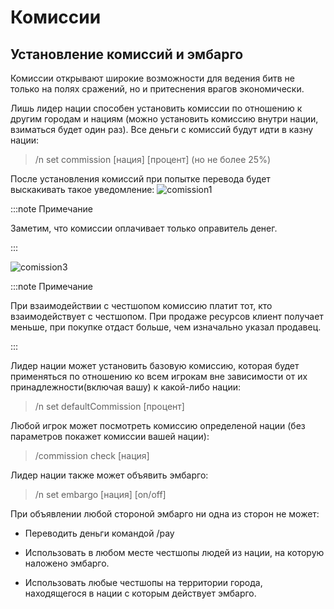 # Комиссии

## Установление комиссий и эмбарго
 
 Комиссии открывают широкие возможности для ведения битв не только на полях сражений, но и притеснения врагов экономически.
 
 Лишь лидер нации способен установить комиссии по отношению к другим городам и нациям (можно установить комиссию внутри нации, взиматься будет один раз). Все деньги с комиссий будут идти в казну нации:
 >/n set commission [нация] [процент] (но не более 25%)
 
После установления комиссий при попытке перевода будет выскакивать такое уведомление:
![comission1](/comission1.png)

:::note Примечание

Заметим, что комиссии оплачивает только оправитель денег.

:::


![comission3](/comission3.png)

:::note Примечание

При взаимодействии с честшопом комиссию платит тот, кто взаимодействует с честшопом. При продаже ресурсов клиент получает меньше, при покупке отдаст больше, чем изначально указал продавец. 

:::

Лидер нации может установить базовую комиссию, которая будет применяться по отношению ко всем игрокам вне зависимости от их принадлежности(включая вашу) к какой-либо нации:
 
 >/n set defaultCommission [процент] 
 
Любой игрок может посмотреть комиссию определеной нации (без параметров покажет комиссии вашей нации):

>/commission check [нация] 

Лидер нации также может объявить эмбарго:

>/n set embargo [нация] [on/off]
 
 При объявлении любой стороной эмбарго ни одна из сторон не может:
-   Переводить деньги командой /pay
    
-   Использовать в любом месте честшопы людей из нации, на которую наложено эмбарго.
    
-   Использовать любые честшопы на территории города, находящегося в нации с которым действует эмбарго.